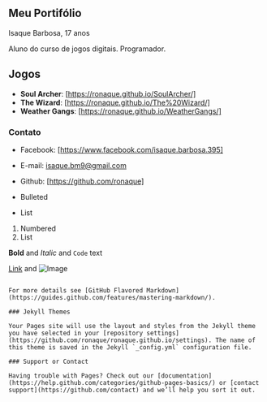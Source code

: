 ## Meu Portifólio

Isaque Barbosa, 17 anos

Aluno do curso de jogos digitais.
Programador.


## Jogos
- **Soul Archer**: [https://ronaque.github.io/SoulArcher/]
- **The Wizard**: [https://ronaque.github.io/The%20Wizard/]
- **Weather Gangs**: [https://ronaque.github.io/WeatherGangs/]

### Contato
- Facebook: [https://www.facebook.com/isaque.barbosa.395]
- E-mail: isaque.bm9@gmail.com
- Github: [https://github.com/ronaque]

- Bulleted
- List

1. Numbered
2. List

**Bold** and _Italic_ and `Code` text

[Link](url) and ![Image](src)
```

For more details see [GitHub Flavored Markdown](https://guides.github.com/features/mastering-markdown/).

### Jekyll Themes

Your Pages site will use the layout and styles from the Jekyll theme you have selected in your [repository settings](https://github.com/ronaque/ronaque.github.io/settings). The name of this theme is saved in the Jekyll `_config.yml` configuration file.

### Support or Contact

Having trouble with Pages? Check out our [documentation](https://help.github.com/categories/github-pages-basics/) or [contact support](https://github.com/contact) and we’ll help you sort it out.
